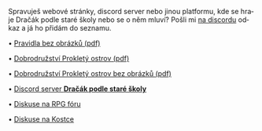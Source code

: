 Spra&shy;vu&shy;ješ we&shy;bo&shy;vé strán&shy;ky, dis&shy;cord ser&shy;ver ne&shy;bo ji&shy;nou plat&shy;for&shy;mu, kde se hra&shy;je Dra&shy;čák pod&shy;le sta&shy;ré ško&shy;ly ne&shy;bo se o&nbsp;něm mlu&shy;ví? Poš&shy;li mi <a href="https://discordapp.com/users/York#9023" target="_blank">na dis&shy;cor&shy;du</a> od&shy;kaz a já ho při&shy;dám do sez&shy;na&shy;mu.

• <a href="/data/rules/Dracak-latest-no-images.pdf" target="_blank">Pra&shy;vid&shy;la bez ob&shy;ráz&shy;ků (pdf)</a>

• <a href="/data/adventures/ProkletyOstrov.pdf" target="_blank"> Dob&shy;ro&shy;druž&shy;ství Pro&shy;kle&shy;tý os&shy;trov (pdf)</a>

• <a href="/data/adventures/ProkletyOstrov-no-images.pdf" target="_blank"> Dob&shy;ro&shy;druž&shy;ství Pro&shy;kle&shy;tý os&shy;trov bez ob&shy;ráz&shy;ků (pdf)</a>

• <a href="https://discord.gg/bSCtzwNSFt" target="_blank">Dis&shy;cord ser&shy;ver **Dra&shy;čák pod&shy;le sta&shy;ré ško&shy;ly**</a>

• <a href="https://rpgforum.cz/forum/viewtopic.php?t=15126" target="_blank">Dis&shy;ku&shy;se na RPG fó&shy;ru</a>


• <a href="http://www.d20.cz/blog/York/52424.html" target="_blank">Dis&shy;ku&shy;se na Kost&shy;ce</a>